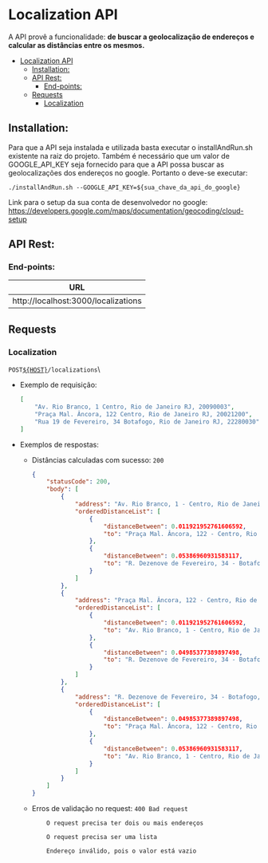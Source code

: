 # Localization API

A API provê a funcionalidade:
**de buscar a geolocalização de endereços e calcular as distâncias entre os mesmos.**

- [Localization API](#localization-api)
  - [Installation:](#installation)
  - [API Rest:](#api-rest)
    - [End-points:](#end-points)
  - [Requests](#requests)
    - [Localization](#localization)

## Installation:
Para que a API seja instalada e utilizada basta executar o installAndRun.sh existente na raiz do projeto. Também é necessário que um valor de GOOGLE_API_KEY seja fornecido para que a API possa buscar as geolocalizações dos endereços no google. Portanto o deve-se executar:
```
./installAndRun.sh --GOOGLE_API_KEY=${sua_chave_da_api_do_google}
```
Link para o setup da sua conta de desenvolvedor no google: https://developers.google.com/maps/documentation/geocoding/cloud-setup
## API Rest:
### End-points:
| URL                                    |
| -------------------------------------- |
| http://localhost:3000/localizations |

## Requests
### Localization

`POST`[`${HOST}`](#end-points)`/localizations`\

-   Exemplo de requisição:

    ```json
    [
        "Av. Rio Branco, 1 Centro, Rio de Janeiro RJ, 20090003",
        "Praça Mal. Âncora, 122 Centro, Rio de Janeiro RJ, 20021200",
        "Rua 19 de Fevereiro, 34 Botafogo, Rio de Janeiro RJ, 22280030"
    ]
    ```

-   Exemplos de respostas:

    -   Distâncias calculadas com sucesso: `200`
        ```json
        {
            "statusCode": 200,
            "body": [
                {
                    "address": "Av. Rio Branco, 1 - Centro, Rio de Janeiro - RJ, 20090-003, Brazil",
                    "orderedDistanceList": [
                        {
                            "distanceBetween": 0.011921952761606592,
                            "to": "Praça Mal. Âncora, 122 - Centro, Rio de Janeiro - RJ, 20021-200, Brazil"
                        },
                        {
                            "distanceBetween": 0.05386960931583117,
                            "to": "R. Dezenove de Fevereiro, 34 - Botafogo, Rio de Janeiro - RJ, 22280-030, Brazil"
                        }
                    ]
                },
                {
                    "address": "Praça Mal. Âncora, 122 - Centro, Rio de Janeiro - RJ, 20021-200, Brazil",
                    "orderedDistanceList": [
                        {
                            "distanceBetween": 0.011921952761606592,
                            "to": "Av. Rio Branco, 1 - Centro, Rio de Janeiro - RJ, 20090-003, Brazil"
                        },
                        {
                            "distanceBetween": 0.04985377389897498,
                            "to": "R. Dezenove de Fevereiro, 34 - Botafogo, Rio de Janeiro - RJ, 22280-030, Brazil"
                        }
                    ]
                },
                {
                    "address": "R. Dezenove de Fevereiro, 34 - Botafogo, Rio de Janeiro - RJ, 22280-030, Brazil",
                    "orderedDistanceList": [
                        {
                            "distanceBetween": 0.04985377389897498,
                            "to": "Praça Mal. Âncora, 122 - Centro, Rio de Janeiro - RJ, 20021-200, Brazil"
                        },
                        {
                            "distanceBetween": 0.05386960931583117,
                            "to": "Av. Rio Branco, 1 - Centro, Rio de Janeiro - RJ, 20090-003, Brazil"
                        }
                    ]
                }
            ]
        }
        ```

    -   Erros de validação no request: `400 Bad request`

        ```
            O request precisa ter dois ou mais endereços
        ```
        ```
            O request precisa ser uma lista
        ```
        ```
            Endereço inválido, pois o valor está vazio
        ```